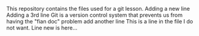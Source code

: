 This repository contains the files used for a git lesson.
Adding a new line
Adding a 3rd line
Git is a version control system that prevents us from having the "fian doc" problem
add another line
This is a line in the file I do not want.
Line new is here...
